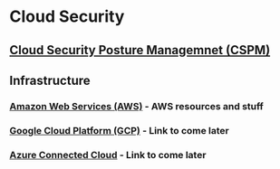 # Cloud Security

## [Cloud Security Posture Managemnet (CSPM)]()

## Infrastructure

### [Amazon Web Services (AWS)](https://github.com/NetSecQuin/Quintessence/blob/main/Blue%20Pages/Cloud%20Security/Amazon%20Web%20Services%20(AWS).md) - AWS resources and stuff 

### [Google Cloud Platform (GCP)]() - Link to come later

### [Azure Connected Cloud]() - Link to come later
